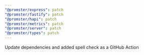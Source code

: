 ```yaml
---
"@promster/express": patch
"@promster/fastify": patch
"@promster/hapi": patch
"@promster/metrics": patch
"@promster/server": patch
"@promster/types": patch
---
```


Update dependencies and added spell check as a GitHub Action
